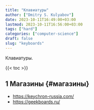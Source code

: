 ```yaml
---
title: "Клавиатуры"
author: ["Dmitry S. Kulyabov"]
date: 2023-10-11T16:49:00+03:00
lastmod: 2023-10-11T16:56:00+03:00
tags: ["hard"]
categories: ["computer-science"]
draft: false
slug: "keyboards"
---
```


Клавиатуры.

<!--more-->

{{< toc >}}


## <span class="section-num">1</span> Магазины {#магазины}

-   <https://keychron-russia.com/>
-   <https://geekboards.ru/>
